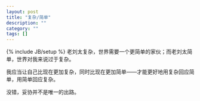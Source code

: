 ```yaml
---
layout: post
title: "复杂/简单"
description: ""
category: ""
tags: []
---
```

{% include JB/setup %}
老刘太复杂，世界需要一个更简单的家伙；而老刘太简单，世界对我来说过于复杂。


我应当让自己比现在更加复杂，同时比现在更加简单——才能更好地用复杂回应简单，用简单回应复杂。


没错，妥协并不是唯一的出路。